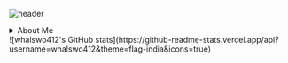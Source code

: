 ![header](https://capsule-render.vercel.app/api?type=waving&height=300&color=298A08&text=Welcom!&fontColor=FFFFFF&desc=Minjae%20GitHub%20Profile&descAlign=62&descSize=20&reversal=false&fontAlignY=50&fontAlign=50)
<details>
<summary>About Me</summary>
123
</summary>
</details>
![whalswo412's GitHub stats](https://github-readme-stats.vercel.app/api?username=whalswo412&theme=flag-india&icons=true)

